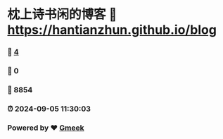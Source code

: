 # 枕上诗书闲的博客 :link: https://hantianzhun.github.io/blog 
### :page_facing_up: [4](https://hantianzhun.github.io/blog/tag.html) 
### :speech_balloon: 0 
### :hibiscus: 8854 
### :alarm_clock: 2024-09-05 11:30:03 
### Powered by :heart: [Gmeek](https://github.com/Meekdai/Gmeek)
